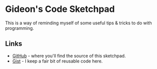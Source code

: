 # Gideon's Code Sketchpad

This is a way of reminding myself of some useful tips & tricks to do with programming.

## Links

* [GitHub](https://github.com/GideonPARANOID/) - where you'll find the source of this sketchpad.
* [Gist](https://gist.github.com/GideonPARANOID/) - I keep a fair bit of reusable code here.
